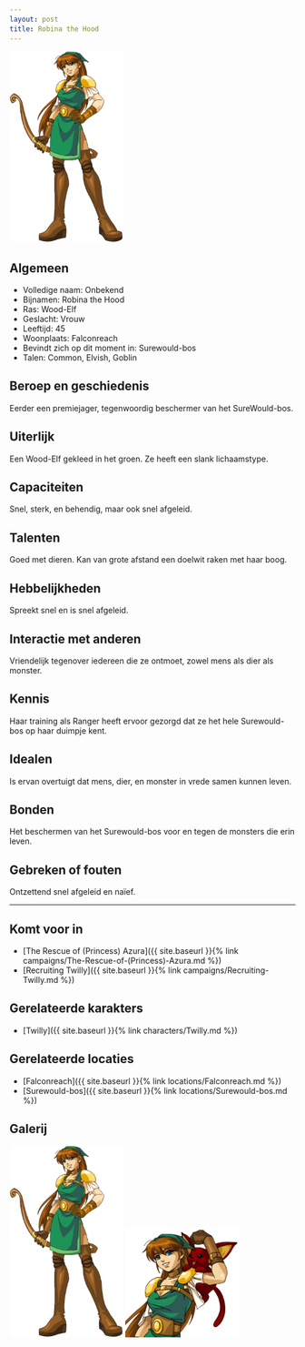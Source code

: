 ```yaml
---
layout: post
title: Robina the Hood
---
```


<img src="../images/Robina full body.png" alt="Robina the Hood" width=200>

## Algemeen
* Volledige naam: Onbekend
* Bijnamen: Robina the Hood
* Ras: Wood-Elf
* Geslacht: Vrouw
* Leeftijd: 45
* Woonplaats: Falconreach
* Bevindt zich op dit moment in: Surewould-bos
* Talen: Common, Elvish, Goblin

## Beroep en geschiedenis
Eerder een premiejager, tegenwoordig beschermer van het SureWould-bos.

## Uiterlijk
Een Wood-Elf gekleed in het groen. Ze heeft een slank lichaamstype.

## Capaciteiten
Snel, sterk, en behendig, maar ook snel afgeleid.

## Talenten
Goed met dieren. Kan van grote afstand een doelwit raken met haar boog.

## Hebbelijkheden
Spreekt snel en is snel afgeleid.

## Interactie met anderen
Vriendelijk tegenover iedereen die ze ontmoet, zowel mens als dier als monster.

## Kennis
Haar training als Ranger heeft ervoor gezorgd dat ze het hele Surewould-bos op haar duimpje kent.

## Idealen
Is ervan overtuigt dat mens, dier, en monster in vrede samen kunnen leven.

## Bonden
Het beschermen van het Surewould-bos voor en tegen de monsters die erin leven.

## Gebreken of fouten
Ontzettend snel afgeleid en naïef.

---

## Komt voor in
* [The Rescue of (Princess) Azura]({{ site.baseurl }}{% link campaigns/The-Rescue-of-(Princess)-Azura.md %})
* [Recruiting Twilly]({{ site.baseurl }}{% link campaigns/Recruiting-Twilly.md %})

## Gerelateerde karakters
* [Twilly]({{ site.baseurl }}{% link characters/Twilly.md %})

## Gerelateerde locaties
* [Falconreach]({{ site.baseurl }}{% link locations/Falconreach.md %})
* [Surewould-bos]({{ site.baseurl }}{% link locations/Surewould-bos.md %})

## Galerij
<img src="../images/Robina full body.png" alt="Robina full body" width=200>

<img src="../images/Robina & Twilly.png" alt="Robina & Twilly" width=200>